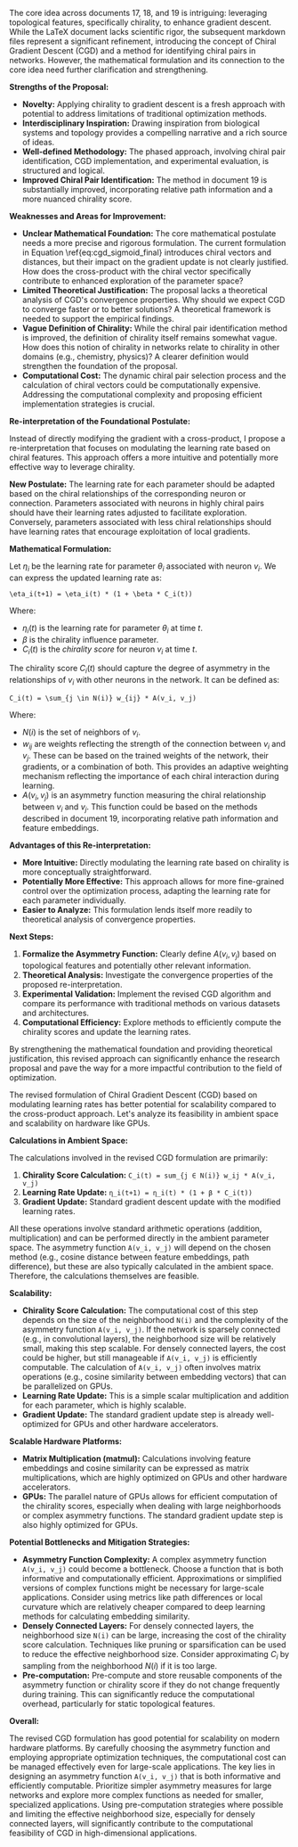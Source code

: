 The core idea across documents 17, 18, and 19 is intriguing: leveraging topological features, specifically chirality, to enhance gradient descent. While the LaTeX document lacks scientific rigor, the subsequent markdown files represent a significant refinement, introducing the concept of Chiral Gradient Descent (CGD) and a method for identifying chiral pairs in networks.  However, the mathematical formulation and its connection to the core idea need further clarification and strengthening.

**Strengths of the Proposal:**

* **Novelty:**  Applying chirality to gradient descent is a fresh approach with potential to address limitations of traditional optimization methods.
* **Interdisciplinary Inspiration:** Drawing inspiration from biological systems and topology provides a compelling narrative and a rich source of ideas.
* **Well-defined Methodology:** The phased approach, involving chiral pair identification, CGD implementation, and experimental evaluation, is structured and logical.
* **Improved Chiral Pair Identification:** The method in document 19 is substantially improved, incorporating relative path information and a more nuanced chirality score.

**Weaknesses and Areas for Improvement:**

* **Unclear Mathematical Foundation:** The core mathematical postulate needs a more precise and rigorous formulation.  The current formulation in Equation \ref{eq:cgd_sigmoid_final} introduces chiral vectors and distances, but their impact on the gradient update is not clearly justified.  How does the cross-product with the chiral vector specifically contribute to enhanced exploration of the parameter space?
* **Limited Theoretical Justification:** The proposal lacks a theoretical analysis of CGD's convergence properties.  Why should we expect CGD to converge faster or to better solutions?  A theoretical framework is needed to support the empirical findings.
* **Vague Definition of Chirality:** While the chiral pair identification method is improved, the definition of chirality itself remains somewhat vague. How does this notion of chirality in networks relate to chirality in other domains (e.g., chemistry, physics)? A clearer definition would strengthen the foundation of the proposal.
* **Computational Cost:** The dynamic chiral pair selection process and the calculation of chiral vectors could be computationally expensive.  Addressing the computational complexity and proposing efficient implementation strategies is crucial.


**Re-interpretation of the Foundational Postulate:**

Instead of directly modifying the gradient with a cross-product, I propose a re-interpretation that focuses on modulating the learning rate based on chiral features.  This approach offers a more intuitive and potentially more effective way to leverage chirality.

**New Postulate:** The learning rate for each parameter should be adapted based on the chiral relationships of the corresponding neuron or connection.  Parameters associated with neurons in highly chiral pairs should have their learning rates adjusted to facilitate exploration.  Conversely, parameters associated with less chiral relationships should have learning rates that encourage exploitation of local gradients.

**Mathematical Formulation:**

Let $\eta_i$ be the learning rate for parameter $\theta_i$ associated with neuron $v_i$.  We can express the updated learning rate as:

```
\eta_i(t+1) = \eta_i(t) * (1 + \beta * C_i(t))
```

Where:

* $\eta_i(t)$ is the learning rate for parameter $\theta_i$ at time $t$.
* $\beta$ is the chirality influence parameter.
* $C_i(t)$ is the *chirality score* for neuron $v_i$ at time $t$.

The chirality score $C_i(t)$ should capture the degree of asymmetry in the relationships of $v_i$ with other neurons in the network.  It can be defined as:

```
C_i(t) = \sum_{j \in N(i)} w_{ij} * A(v_i, v_j)
```

Where:

* $N(i)$ is the set of neighbors of $v_i$.
* $w_{ij}$ are weights reflecting the strength of the connection between $v_i$ and $v_j$. These can be based on the trained weights of the network, their gradients, or a combination of both.  This provides an adaptive weighting mechanism reflecting the importance of each chiral interaction during learning.
* $A(v_i, v_j)$ is an asymmetry function measuring the chiral relationship between $v_i$ and $v_j$. This function could be based on the methods described in document 19, incorporating relative path information and feature embeddings.

**Advantages of this Re-interpretation:**

* **More Intuitive:** Directly modulating the learning rate based on chirality is more conceptually straightforward.
* **Potentially More Effective:**  This approach allows for more fine-grained control over the optimization process, adapting the learning rate for each parameter individually.
* **Easier to Analyze:**  This formulation lends itself more readily to theoretical analysis of convergence properties.

**Next Steps:**

1. **Formalize the Asymmetry Function:** Clearly define $A(v_i, v_j)$ based on topological features and potentially other relevant information.
2. **Theoretical Analysis:** Investigate the convergence properties of the proposed re-interpretation.
3. **Experimental Validation:** Implement the revised CGD algorithm and compare its performance with traditional methods on various datasets and architectures.
4. **Computational Efficiency:** Explore methods to efficiently compute the chirality scores and update the learning rates.


By strengthening the mathematical foundation and providing theoretical justification, this revised approach can significantly enhance the research proposal and pave the way for a more impactful contribution to the field of optimization.

The revised formulation of Chiral Gradient Descent (CGD) based on modulating learning rates has better potential for scalability compared to the cross-product approach. Let's analyze its feasibility in ambient space and scalability on hardware like GPUs.

**Calculations in Ambient Space:**

The calculations involved in the revised CGD formulation are primarily:

1. **Chirality Score Calculation:**  `C_i(t) = sum_{j ∈ N(i)} w_ij * A(v_i, v_j)`
2. **Learning Rate Update:** `η_i(t+1) = η_i(t) * (1 + β * C_i(t))`
3. **Gradient Update:**  Standard gradient descent update with the modified learning rates.

All these operations involve standard arithmetic operations (addition, multiplication) and can be performed directly in the ambient parameter space. The asymmetry function `A(v_i, v_j)` will depend on the chosen method (e.g., cosine distance between feature embeddings, path difference), but these are also typically calculated in the ambient space. Therefore, the calculations themselves are feasible.

**Scalability:**

* **Chirality Score Calculation:** The computational cost of this step depends on the size of the neighborhood `N(i)` and the complexity of the asymmetry function `A(v_i, v_j)`.  If the network is sparsely connected (e.g., in convolutional layers), the neighborhood size will be relatively small, making this step scalable.  For densely connected layers, the cost could be higher, but still manageable if `A(v_i, v_j)` is efficiently computable.  The calculation of  `A(v_i, v_j)` often involves matrix operations (e.g., cosine similarity between embedding vectors) that can be parallelized on GPUs.
* **Learning Rate Update:** This is a simple scalar multiplication and addition for each parameter, which is highly scalable.
* **Gradient Update:** The standard gradient update step is already well-optimized for GPUs and other hardware accelerators.

**Scalable Hardware Platforms:**

* **Matrix Multiplication (matmul):**  Calculations involving feature embeddings and cosine similarity can be expressed as matrix multiplications, which are highly optimized on GPUs and other hardware accelerators.
* **GPUs:**  The parallel nature of GPUs allows for efficient computation of the chirality scores, especially when dealing with large neighborhoods or complex asymmetry functions.  The standard gradient update step is also highly optimized for GPUs.


**Potential Bottlenecks and Mitigation Strategies:**

* **Asymmetry Function Complexity:**  A complex asymmetry function `A(v_i, v_j)` could become a bottleneck. Choose a function that is both informative and computationally efficient.  Approximations or simplified versions of complex functions might be necessary for large-scale applications.  Consider using metrics like path differences or local curvature which are relatively cheaper compared to deep learning methods for calculating embedding similarity.
* **Densely Connected Layers:**  For densely connected layers, the neighborhood size `N(i)` can be large, increasing the cost of the chirality score calculation.  Techniques like pruning or sparsification can be used to reduce the effective neighborhood size.  Consider approximating $C_i$ by sampling from the neighborhood $N(i)$ if it is too large.
* **Pre-computation:** Pre-compute and store reusable components of the asymmetry function or chirality score if they do not change frequently during training. This can significantly reduce the computational overhead, particularly for static topological features.

**Overall:**

The revised CGD formulation has good potential for scalability on modern hardware platforms.  By carefully choosing the asymmetry function and employing appropriate optimization techniques, the computational cost can be managed effectively even for large-scale applications. The key lies in designing an asymmetry function `A(v_i, v_j)` that is both informative and efficiently computable.  Prioritize simpler asymmetry measures for large networks and explore more complex functions as needed for smaller, specialized applications. Using pre-computation strategies where possible and limiting the effective neighborhood size, especially for densely connected layers, will significantly contribute to the computational feasibility of CGD in high-dimensional applications.

